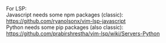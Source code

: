 For LSP:  
  Javascript needs some npm packages (classic):  
    https://github.com/ryanolsonx/vim-lsp-javascript  
  Python needs some pip packages (also classic):  
    https://github.com/prabirshrestha/vim-lsp/wiki/Servers-Python  
  
